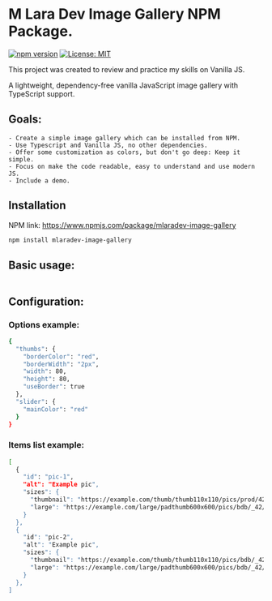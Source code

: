 # M Lara Dev Image Gallery NPM Package.

[![npm version](https://img.shields.io/npm/v/mlaradev-image-gallery.svg?style=flat-square)](https://www.npmjs.com/package/mlaradev-image-gallery)
[![License: MIT](https://img.shields.io/badge/License-MIT-blue.svg)](https://opensource.org/licenses/MIT)


This project was created to review and practice my skills on Vanilla JS.

A lightweight, dependency-free vanilla JavaScript image gallery with TypeScript support.

## Goals: 
    - Create a simple image gallery which can be installed from NPM.
    - Use Typescript and Vanilla JS, no other dependencies.
    - Offer some customization as colors, but don't go deep: Keep it simple.
    - Focus on make the code readable, easy to understand and use modern JS.
    - Include a demo.


## Installation

NPM link: https://www.npmjs.com/package/mlaradev-image-gallery

```bash
npm install mlaradev-image-gallery
```

## Basic usage:
```bach
```

## Configuration:
### Options example:
```bash
{
  "thumbs": {
    "borderColor": "red",
    "borderWidth": "2px",
    "width": 80,
    "height": 80,
    "useBorder": true
  },
  "slider": {
    "mainColor": "red"
  }
}
```

### Items list example:
```bash
[
  {
    "id": "pic-1",
    "alt": "Example pic",
    "sizes": {
      "thumbnail": "https://example.com/thumb/thumb110x110/pics/prod/428224.webp",
      "large": "https://example.com/large/padthumb600x600/pics/bdb/_42/428224/17105803_800.jpg"
    }
  },
  {
    "id": "pic-2",
    "alt": "Example pic",
    "sizes": {
      "thumbnail": "https://example.com/thumb/thumb110x110/pics/bdb/_42/428224/17111548_800.jpg",
      "large": "https://example.com/large/padthumb600x600/pics/bdb/_42/428224/17111548_800.jpg"
    }
  },
]
```